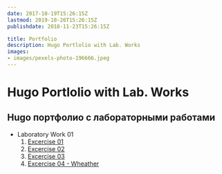 ```yaml
---
date: 2017-10-19T15:26:15Z
lastmod: 2019-10-26T15:26:15Z
publishdate: 2018-11-23T15:26:15Z

title: Portfolio
description: Hugo Portlolio with Lab. Works
images:
- images/pexels-photo-196666.jpeg
---
```


# Hugo Portlolio with Lab. Works
## Hugo портфолио с лабораторными работами

* Laboratory Work 01
  1. [Excercise 01](laboratory-work-01/01)
  2. [Excercise 02](laboratory-work-01/02)
  3. [Excercise 03](laboratory-work-01/03)
  4. [Excercise 04 - Wheather](laboratory-work-01/04-wheather)

